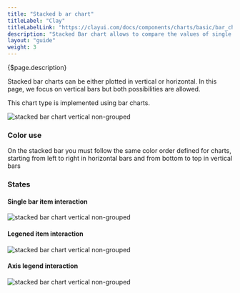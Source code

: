 ```yaml
---
title: "Stacked b ar chart"
titleLabel: "Clay"
titleLabelLink: "https://clayui.com/docs/components/charts/basic/bar_chart.html"
description: "Stacked Bar chart allows to compare the values of single items with the total data value."
layout: "guide"
weight: 3
---
```


<div class="page-description">{$page.description}</div>

Stacked bar charts can be either plotted in vertical or horizontal. In this page, we focus on vertical bars but both possibilities are allowed.

This chart type is implemented using bar charts.

![stacked bar chart vertical non-grouped](../../../images/ChartStackedBar.png)

### Color use

On the stacked bar you must follow the same color order defined for charts, starting from left to right in horizontal bars and from bottom to top in vertical bars

### States

#### Single bar item interaction
![stacked bar chart vertical non-grouped](../../../images/ChartStackedBarItemSel.png)

#### Legened item interaction
![stacked bar chart vertical non-grouped](../../../images/ChartStackedBarLegendSel.png)

#### Axis legend interaction
![stacked bar chart vertical non-grouped](../../../images/ChartStackedBarAxisSel.png)
